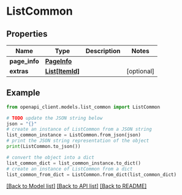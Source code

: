 # ListCommon


## Properties

Name | Type | Description | Notes
------------ | ------------- | ------------- | -------------
**page_info** | [**PageInfo**](PageInfo.md) |  | 
**extras** | [**List[ItemId]**](ItemId.md) |  | [optional] 

## Example

```python
from openapi_client.models.list_common import ListCommon

# TODO update the JSON string below
json = "{}"
# create an instance of ListCommon from a JSON string
list_common_instance = ListCommon.from_json(json)
# print the JSON string representation of the object
print(ListCommon.to_json())

# convert the object into a dict
list_common_dict = list_common_instance.to_dict()
# create an instance of ListCommon from a dict
list_common_from_dict = ListCommon.from_dict(list_common_dict)
```
[[Back to Model list]](../README.md#documentation-for-models) [[Back to API list]](../README.md#documentation-for-api-endpoints) [[Back to README]](../README.md)


